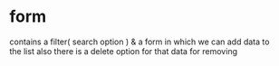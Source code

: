 # form
contains a filter( search option ) &amp; a form in which we can add data to the list also there is a delete option for that data for removing
